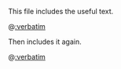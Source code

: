This file includes the useful text.

@[:verbatim](reusable_text.md)

Then includes it again.

@[:verbatim](reusable_text.md)
